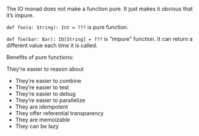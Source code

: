 The IO monad does not make a function pure. It just makes it obvious that it’s impure.

`def foo(a: String): Int = ???` is pure function.

`def foo(bar: Bar): IO[String] = ???` is "impure" function. It can return a different value each time it is called.

Benefits of pure functions:

They’re easier to reason about

- They’re easier to combine
- They’re easier to test
- They’re easier to debug
- They’re easier to parallelize
- They are idempotent
- They offer referential transparency
- They are memoizable
- They can be lazy